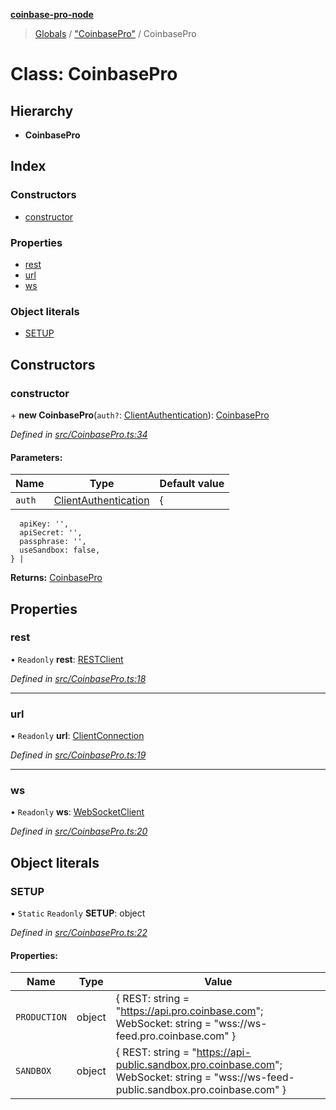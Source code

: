 **[coinbase-pro-node](../README.md)**

> [Globals](../globals.md) / ["CoinbasePro"](../modules/_coinbasepro_.md) / CoinbasePro

# Class: CoinbasePro

## Hierarchy

- **CoinbasePro**

## Index

### Constructors

- [constructor](_coinbasepro_.coinbasepro.md#constructor)

### Properties

- [rest](_coinbasepro_.coinbasepro.md#rest)
- [url](_coinbasepro_.coinbasepro.md#url)
- [ws](_coinbasepro_.coinbasepro.md#ws)

### Object literals

- [SETUP](_coinbasepro_.coinbasepro.md#setup)

## Constructors

### constructor

\+ **new CoinbasePro**(`auth?`: [ClientAuthentication](../interfaces/_coinbasepro_.clientauthentication.md)): [CoinbasePro](_coinbasepro_.coinbasepro.md)

_Defined in [src/CoinbasePro.ts:34](https://github.com/bennyn/coinbase-pro-node/blob/26bf4d8/src/CoinbasePro.ts#L34)_

#### Parameters:

| Name   | Type                                                                        | Default value |
| ------ | --------------------------------------------------------------------------- | ------------- |
| `auth` | [ClientAuthentication](../interfaces/_coinbasepro_.clientauthentication.md) | {             |

      apiKey: '',
      apiSecret: '',
      passphrase: '',
      useSandbox: false,
    } |

**Returns:** [CoinbasePro](_coinbasepro_.coinbasepro.md)

## Properties

### rest

• `Readonly` **rest**: [RESTClient](_client_restclient_.restclient.md)

_Defined in [src/CoinbasePro.ts:18](https://github.com/bennyn/coinbase-pro-node/blob/26bf4d8/src/CoinbasePro.ts#L18)_

---

### url

• `Readonly` **url**: [ClientConnection](../interfaces/_coinbasepro_.clientconnection.md)

_Defined in [src/CoinbasePro.ts:19](https://github.com/bennyn/coinbase-pro-node/blob/26bf4d8/src/CoinbasePro.ts#L19)_

---

### ws

• `Readonly` **ws**: [WebSocketClient](_client_websocketclient_.websocketclient.md)

_Defined in [src/CoinbasePro.ts:20](https://github.com/bennyn/coinbase-pro-node/blob/26bf4d8/src/CoinbasePro.ts#L20)_

## Object literals

### SETUP

▪ `Static` `Readonly` **SETUP**: object

_Defined in [src/CoinbasePro.ts:22](https://github.com/bennyn/coinbase-pro-node/blob/26bf4d8/src/CoinbasePro.ts#L22)_

#### Properties:

| Name | Type | Value |
| --- | --- | --- |
| `PRODUCTION` | object | { REST: string = "https://api.pro.coinbase.com"; WebSocket: string = "wss://ws-feed.pro.coinbase.com" } |
| `SANDBOX` | object | { REST: string = "https://api-public.sandbox.pro.coinbase.com"; WebSocket: string = "wss://ws-feed-public.sandbox.pro.coinbase.com" } |
